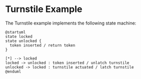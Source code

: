# Turnstile Example

The Turnstile example implements the following state machine:

```plantuml
@startuml
state locked
state unlocked {
  token inserted / return token
}

[*] --> locked
locked -> unlocked : token inserted / unlatch turnstile
unlocked -> locked : turnstile actuated / latch turnstile
@enduml
```